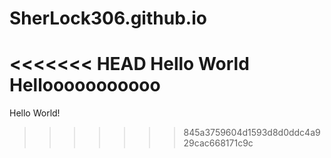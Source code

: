 # SherLock306.github.io
<<<<<<< HEAD
Hello World
Hellooooooooooo
=======
Hello World!
>>>>>>> 845a3759604d1593d8d0ddc4a929cac668171c9c
